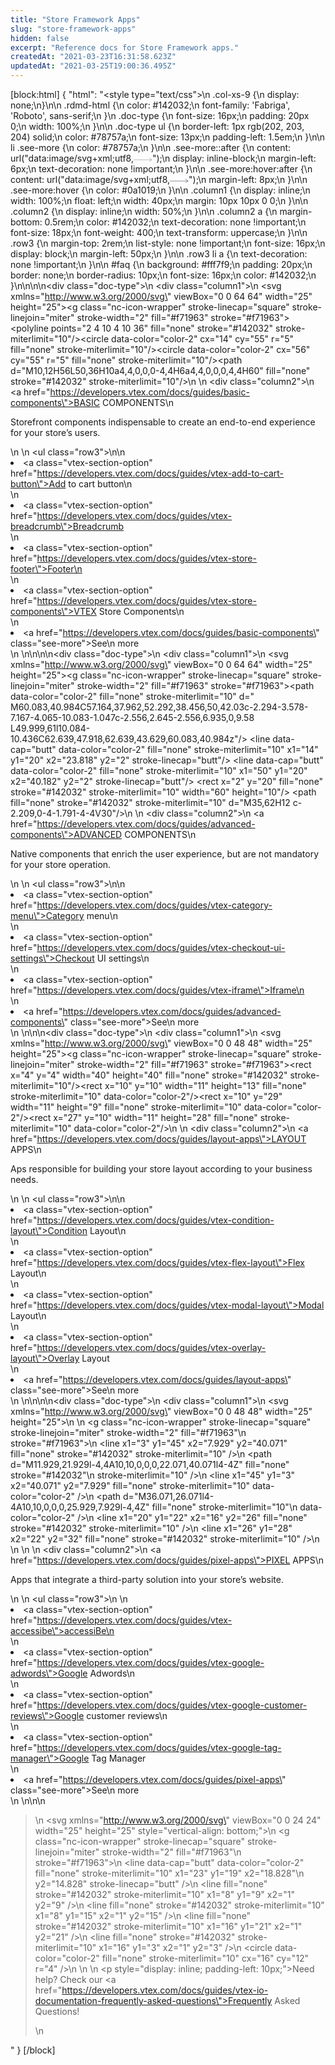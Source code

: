 ```yaml
---
title: "Store Framework Apps"
slug: "store-framework-apps"
hidden: false
excerpt: "Reference docs for Store Framework apps."
createdAt: "2021-03-23T16:31:58.623Z"
updatedAt: "2021-03-25T19:00:36.495Z"
---
```

[block:html]
{
  "html": "<style type=\"text/css\">\n    .col-xs-9 {\n       display: none;\n}\n\n    .rdmd-html {\n        color: #142032;\n        font-family: 'Fabriga', 'Roboto', sans-serif;\n    }\n    .doc-type {\n        font-size: 16px;\n        padding: 20px 0;\n        width: 100%;\n    }\n\n    .doc-type ul {\n        border-left: 1px rgb(202, 203, 204) solid;\n        color: #78757a;\n        font-size: 13px;\n        padding-left: 1.5em;\n    }\n\n    li .see-more {\n        color: #78757a;\n    }\n\n    .see-more::after {\n        content: url(\"data:image/svg+xml;utf8,<svg xmlns='http://www.w3.org/2000/svg' width='30' height='14' viewBox='0 -8 59 14' fill='none'><path d='M0 7H57' stroke='rgb(120, 117, 122)'></path><path d='M49 1L57.5 7L49 13' stroke='rgb(120, 117, 122)'></path></svg>\");\n        display: inline-block;\n        margin-left: 6px;\n        text-decoration: none !important;\n    }\n\n    .see-more:hover:after {\n        content: url(\"data:image/svg+xml;utf8,<svg xmlns='http://www.w3.org/2000/svg' width='30' height='14' viewBox='0 -8 59 14' fill='none'><path d='M0 7H57' stroke='rgb(20, 32, 50)'></path><path d='M49 1L57.5 7L49 13' stroke='rgb(20, 32, 50)'></path></svg>\");\n        margin-left: 8px;\n    }\n\n    .see-more:hover {\n        color: #0a1019;\n    }\n\n    .column1 {\n        display: inline;\n        width: 100%;\n        float: left;\n        width: 40px;\n        margin: 10px 10px 0 0;\n    }\n\n    .column2 {\n        display: inline;\n        width: 50%;\n    }\n\n    .column2 a {\n        margin-bottom: 0.5rem;\n        color: #142032;\n        text-decoration: none !important;\n        font-size: 18px;\n        font-weight: 400;\n        text-transform: uppercase;\n    }\n\n    .row3 {\n        margin-top: 2rem;\n        list-style: none !important;\n        font-size: 16px;\n        display: block;\n        margin-left: 50px;\n    }\n\n    .row3 li a {\n        text-decoration: none !important;\n    }\n\n    #faq {\n        background: #fff7f9;\n        padding: 20px;\n        border: none;\n        border-radius: 10px;\n        font-size: 16px;\n        color: #142032;\n    }\n</style>\n\n\n<div class=\"doc-type\">\n    <div class=\"column1\">\n        <svg xmlns=\"http://www.w3.org/2000/svg\" viewBox=\"0 0 64 64\" width=\"25\" height=\"25\"><title>shopping cart 2</title><g class=\"nc-icon-wrapper\" stroke-linecap=\"square\" stroke-linejoin=\"miter\" stroke-width=\"2\" fill=\"#f71963\" stroke=\"#f71963\"><polyline points=\"2 4 10 4 10 36\" fill=\"none\" stroke=\"#142032\" stroke-miterlimit=\"10\"/><circle data-color=\"color-2\" cx=\"14\" cy=\"55\" r=\"5\" fill=\"none\" stroke-miterlimit=\"10\"/><circle data-color=\"color-2\" cx=\"56\" cy=\"55\" r=\"5\" fill=\"none\" stroke-miterlimit=\"10\"/><path d=\"M10,12H56L50,36H10a4,4,0,0,0-4,4H6a4,4,0,0,0,4,4H60\" fill=\"none\" stroke=\"#142032\" stroke-miterlimit=\"10\"/></g></svg>\n    </div>\n    <div class=\"column2\">\n        <a href=\"https://developers.vtex.com/docs/guides/basic-components\">BASIC COMPONENTS</a>\n        <p>Storefront components indispensable to create an end-to-end experience for your store’s users.</p>\n    </div>\n    <ul class=\"row3\">\n\n        <li><a class=\"vtex-section-option\" href=\"https://developers.vtex.com/docs/guides/vtex-add-to-cart-button\">Add to cart button\n        </li>\n        <li><a class=\"vtex-section-option\" href=\"https://developers.vtex.com/docs/guides/vtex-breadcrumb\">Breadcrumb</li>\n        <li><a class=\"vtex-section-option\" href=\"https://developers.vtex.com/docs/guides/vtex-store-footer\">Footer\n        </li>\n        <li><a class=\"vtex-section-option\" href=\"https://developers.vtex.com/docs/guides/vtex-store-components\">VTEX Store Components\n        </li>\n        <li><a href=\"https://developers.vtex.com/docs/guides/basic-components\" class=\"see-more\">See\n                more</a></li>\n    </ul>\n</div>\n\n\n<div class=\"doc-type\">\n    <div class=\"column1\">\n        <svg xmlns=\"http://www.w3.org/2000/svg\" viewBox=\"0 0 64 64\" width=\"25\" height=\"25\"><title>basket favorite</title><g class=\"nc-icon-wrapper\" stroke-linecap=\"square\" stroke-linejoin=\"miter\" stroke-width=\"2\" fill=\"#f71963\" stroke=\"#f71963\"><path data-color=\"color-2\" fill=\"none\" stroke-miterlimit=\"10\" d=\" M60.083,40.984C57.164,37.962,52.292,38.456,50,42.03c-2.294-3.578-7.167-4.065-10.083-1.047c-2.556,2.645-2.556,6.935,0,9.58 L49.999,61l10.084-10.436C62.639,47.918,62.639,43.629,60.083,40.984z\"/> <line data-cap=\"butt\" data-color=\"color-2\" fill=\"none\" stroke-miterlimit=\"10\" x1=\"14\" y1=\"20\" x2=\"23.818\" y2=\"2\" stroke-linecap=\"butt\"/> <line data-cap=\"butt\" data-color=\"color-2\" fill=\"none\" stroke-miterlimit=\"10\" x1=\"50\" y1=\"20\" x2=\"40.182\" y2=\"2\" stroke-linecap=\"butt\"/> <rect x=\"2\" y=\"20\" fill=\"none\" stroke=\"#142032\" stroke-miterlimit=\"10\" width=\"60\" height=\"10\"/> <path fill=\"none\" stroke=\"#142032\" stroke-miterlimit=\"10\" d=\"M35,62H12 c-2.209,0-4-1.791-4-4V30\"/></g></svg>\n    </div>\n    <div class=\"column2\">\n        <a href=\"https://developers.vtex.com/docs/guides/advanced-components\">ADVANCED COMPONENTS</a>\n        <p>Native components that enrich the user experience, but are not mandatory for your store operation.</p>\n    </div>\n    <ul class=\"row3\">\n\n        <li><a class=\"vtex-section-option\" href=\"https://developers.vtex.com/docs/guides/vtex-category-menu\">Category menu\n        </li>\n        <li><a class=\"vtex-section-option\" href=\"https://developers.vtex.com/docs/guides/vtex-checkout-ui-settings\">Checkout UI settings\n        </li>\n        <li><a class=\"vtex-section-option\" href=\"https://developers.vtex.com/docs/guides/vtex-iframe\">Iframe\n        </li>\n        <li><a href=\"https://developers.vtex.com/docs/guides/advanced-components\" class=\"see-more\">See\n                more</a></li>\n    </ul>\n</div>\n\n<div class=\"doc-type\">\n    <div class=\"column1\">\n        <svg xmlns=\"http://www.w3.org/2000/svg\" viewBox=\"0 0 48 48\" width=\"25\" height=\"25\"><title>board 2</title><g class=\"nc-icon-wrapper\" stroke-linecap=\"square\" stroke-linejoin=\"miter\" stroke-width=\"2\" fill=\"#f71963\" stroke=\"#f71963\"><rect x=\"4\" y=\"4\" width=\"40\" height=\"40\" fill=\"none\" stroke=\"#142032\" stroke-miterlimit=\"10\"/><rect x=\"10\" y=\"10\" width=\"11\" height=\"13\" fill=\"none\" stroke-miterlimit=\"10\" data-color=\"color-2\"/><rect x=\"10\" y=\"29\" width=\"11\" height=\"9\" fill=\"none\" stroke-miterlimit=\"10\" data-color=\"color-2\"/><rect x=\"27\" y=\"10\" width=\"11\" height=\"28\" fill=\"none\" stroke-miterlimit=\"10\" data-color=\"color-2\"/></g></svg>\n    </div>\n    <div class=\"column2\">\n        <a href=\"https://developers.vtex.com/docs/guides/layout-apps\">LAYOUT APPS</a>\n        <p>Aps responsible for building your store layout according to your business needs.</p>\n    </div>\n    <ul class=\"row3\">\n\n        <li><a class=\"vtex-section-option\" href=\"https://developers.vtex.com/docs/guides/vtex-condition-layout\">Condition Layout\n        </li>\n        <li><a class=\"vtex-section-option\" href=\"https://developers.vtex.com/docs/guides/vtex-flex-layout\">Flex Layout\n        </li>\n        <li><a class=\"vtex-section-option\" href=\"https://developers.vtex.com/docs/guides/vtex-modal-layout\">Modal Layout\n        </li>\n        <li><a class=\"vtex-section-option\" href=\"https://developers.vtex.com/docs/guides/vtex-overlay-layout\">Overlay Layout</li>\n        <li><a href=\"https://developers.vtex.com/docs/guides/layout-apps\" class=\"see-more\">See\n                more</a></li>\n    </ul>\n</div>\n\n\n<div class=\"doc-type\">\n    <div class=\"column1\">\n        <svg xmlns=\"http://www.w3.org/2000/svg\" viewBox=\"0 0 48 48\" width=\"25\" height=\"25\">\n            <title>plug 2</title>\n            <g class=\"nc-icon-wrapper\" stroke-linecap=\"square\" stroke-linejoin=\"miter\" stroke-width=\"2\" fill=\"#f71963\"\n                stroke=\"#f71963\">\n                <line x1=\"3\" y1=\"45\" x2=\"7.929\" y2=\"40.071\" fill=\"none\" stroke=\"#142032\" stroke-miterlimit=\"10\" />\n                <path d=\"M11.929,21.929l-4,4A10,10,0,0,0,22.071,40.071l4-4Z\" fill=\"none\" stroke=\"#142032\"\n                    stroke-miterlimit=\"10\" />\n                <line x1=\"45\" y1=\"3\" x2=\"40.071\" y2=\"7.929\" fill=\"none\" stroke-miterlimit=\"10\" data-color=\"color-2\" />\n                <path d=\"M36.071,26.071l4-4A10,10,0,0,0,25.929,7.929l-4,4Z\" fill=\"none\" stroke-miterlimit=\"10\"\n                    data-color=\"color-2\" />\n                <line x1=\"20\" y1=\"22\" x2=\"16\" y2=\"26\" fill=\"none\" stroke=\"#142032\" stroke-miterlimit=\"10\" />\n                <line x1=\"26\" y1=\"28\" x2=\"22\" y2=\"32\" fill=\"none\" stroke=\"#142032\" stroke-miterlimit=\"10\" />\n            </g>\n        </svg>\n    </div>\n    <div class=\"column2\">\n        <a href=\"https://developers.vtex.com/docs/guides/pixel-apps\">PIXEL APPS</a>\n        <p>Apps that integrate a third-party solution into your store’s website.</p>\n    </div>\n    <ul class=\"row3\">\n        \n    <li><a class=\"vtex-section-option\" href=\"https://developers.vtex.com/docs/guides/vtex-accessibe\">accessiBe\n    </li>\n    <li><a class=\"vtex-section-option\" href=\"https://developers.vtex.com/docs/guides/vtex-google-adwords\">Google Adwords\n    </li>\n    <li><a class=\"vtex-section-option\" href=\"https://developers.vtex.com/docs/guides/vtex-google-customer-reviews\">Google customer reviews\n    </li>\n    <li><a class=\"vtex-section-option\" href=\"https://developers.vtex.com/docs/guides/vtex-google-tag-manager\">Google Tag Manager</li>\n    <li><a href=\"https://developers.vtex.com/docs/guides/pixel-apps\" class=\"see-more\">See\n            more</a></li>\n    </ul>\n</div>\n\n<blockquote id='faq'>\n    <svg xmlns=\"http://www.w3.org/2000/svg\" viewBox=\"0 0 24 24\" width=\"25\" height=\"25\" style=\"vertical-align: bottom;\">\n        <g class=\"nc-icon-wrapper\" stroke-linecap=\"square\" stroke-linejoin=\"miter\" stroke-width=\"2\" fill=\"#f71963\"\n            stroke=\"#f71963\">\n            <line data-cap=\"butt\" data-color=\"color-2\" fill=\"none\" stroke-miterlimit=\"10\" x1=\"23\" y1=\"19\" x2=\"18.828\"\n                y2=\"14.828\" stroke-linecap=\"butt\" />\n            <line fill=\"none\" stroke=\"#142032\" stroke-miterlimit=\"10\" x1=\"8\" y1=\"9\" x2=\"1\" y2=\"9\" />\n            <line fill=\"none\" stroke=\"#142032\" stroke-miterlimit=\"10\" x1=\"8\" y1=\"15\" x2=\"1\" y2=\"15\" />\n            <line fill=\"none\" stroke=\"#142032\" stroke-miterlimit=\"10\" x1=\"16\" y1=\"21\" x2=\"1\" y2=\"21\" />\n            <line fill=\"none\" stroke=\"#142032\" stroke-miterlimit=\"10\" x1=\"16\" y1=\"3\" x2=\"1\" y2=\"3\" />\n            <circle data-color=\"color-2\" fill=\"none\" stroke-miterlimit=\"10\" cx=\"16\" cy=\"12\" r=\"4\" />\n        </g>\n    </svg>\n    <p style=\"display: inline; padding-left: 10px;\">Need help? Check our <a href=\"https://developers.vtex.com/docs/guides/vtex-io-documentation-frequently-asked-questions\">Frequently Asked Questions!</a></p>\n</blockquote>"
}
[/block]
